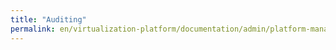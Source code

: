 ```yaml
---
title: "Auditing"
permalink: en/virtualization-platform/documentation/admin/platform-management/control-plane-settings/auditing.html
---
```

